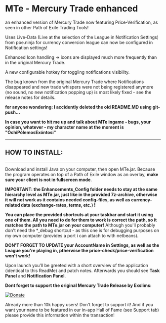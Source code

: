 # MTe - Mercury Trade enhanced
an enhanced version of Mercury Trade now featuring Price-Verification, as seen in other Path of Exile Trading Tools!

Uses Live-Data (Live at the selection of the League in Notification Settings) from poe.ninja for currency conversion
  league can now be configured in Notification settings!
  
Enhanced Icon handling -> icons are displayed much more frequently than in the original Mercury Trade.

A new configurable hotkey for toggling notifications visibility.

The bug known from the original Mercury Trade where Notifications disappeared and new trade whispers were not being registered anymore (no sound, no new notification popping up) is most likely fixed - see the release notes for details.

**for anyone wondering:
I accidently deleted the old README.MD using git-push...**

**In case you want to hit me up and talk about MTe ingame - bugs, your opinion, whatever - my character name at the moment is "ÓchiPólemosExóntosi"**

---
## HOW TO INSTALL:
---

Download and install Java on your computer, then open MTe.jar. Because the program operates on top of a Path of Exile window as an overlay, **make sure your client is not in fullscreen mode**.

**IMPORTANT: the Enhancements_Config folder needs to stay at the same hierarchy level as MTe.jar, just like in the provided 7z-archive, otherwise it will not work as it contains needed config-files, as well as currency-related data (exchange-rates, terms, etc.) !**

**You can place the provided shortcuts at your taskbar and start it using one of them.
All you need to do for them to work is correct the path, so it matches the path to MTe.jar on your computer!**
Although you'll probably don't need the *_debug shortcut - as this one is for debugging purposes on my own computer (provides a port i can attach to with netbeans).

**DON'T FORGET TO UPDATE your AccountName in Settings, as well as the League you're playing in, ptherwise the price-check/price-verification won't work!**

Upon launch you'll be greeted with a short overview of the application (identical to this ReadMe) and patch notes. Afterwards you should see **Task Panel** and **Notification Panel**.




**Dont forget to support the original Mercury Trade Release by Exslims:**

[![Donate](https://www.paypalobjects.com/webstatic/en_US/i/buttons/PP_logo_h_150x38.png)](https://www.paypal.me/mercurytrade) 

Already more than 10k happy users! Don't forget to support it! And if you want your name to be featured in our in-app Hall of Fame (see Support tab) please provide this information within the transaction!
